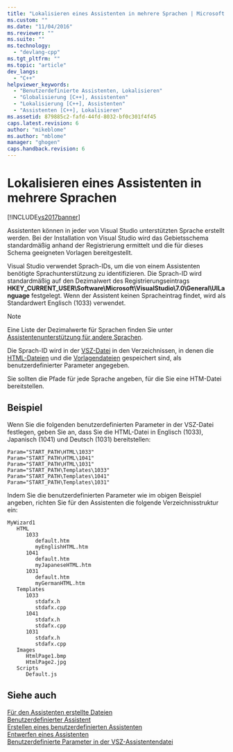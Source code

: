 ```yaml
---
title: "Lokalisieren eines Assistenten in mehrere Sprachen | Microsoft Docs"
ms.custom: ""
ms.date: "11/04/2016"
ms.reviewer: ""
ms.suite: ""
ms.technology: 
  - "devlang-cpp"
ms.tgt_pltfrm: ""
ms.topic: "article"
dev_langs: 
  - "C++"
helpviewer_keywords: 
  - "Benutzerdefinierte Assistenten, Lokalisieren"
  - "Globalisierung [C++], Assistenten"
  - "Lokalisierung [C++], Assistenten"
  - "Assistenten [C++], Lokalisieren"
ms.assetid: 879885c2-fafd-44fd-8032-bf0c301f4f45
caps.latest.revision: 6
author: "mikeblome"
ms.author: "mblome"
manager: "ghogen"
caps.handback.revision: 6
---
```

# Lokalisieren eines Assistenten in mehrere Sprachen
[!INCLUDE[vs2017banner](../assembler/inline/includes/vs2017banner.md)]

Assistenten können in jeder von Visual Studio unterstützten Sprache erstellt werden.  Bei der Installation von Visual Studio wird das Gebietsschema standardmäßig anhand der Registrierung ermittelt und die für dieses Schema geeigneten Vorlagen bereitgestellt.  
  
 Visual Studio verwendet Sprach\-IDs, um die von einem Assistenten benötigte Sprachunterstützung zu identifizieren.  Die Sprach\-ID wird standardmäßig auf den Dezimalwert des Registrierungseintrags **HKEY\_CURRENT\_USER\\Software\\Microsoft\\VisualStudio\\7.0\\General\\UILanguage** festgelegt.  Wenn der Assistent keinen Spracheintrag findet, wird als Standardwert Englisch \(1033\) verwendet.  
  
> [!NOTE]
>  Eine Liste der Dezimalwerte für Sprachen finden Sie unter [Assistentenunterstützung für andere Sprachen](../ide/wizard-support-for-other-languages.md).  
  
 Die Sprach\-ID wird in der [VSZ\-Datei](../Topic/Configuring%20.Vsz%20Files%20to%20Start%20Wizards.md) in den Verzeichnissen, in denen die [HTML\-Dateien](../ide/html-files.md) und die [Vorlagendateien](../ide/template-files.md) gespeichert sind, als benutzerdefinierter Parameter angegeben.  
  
 Sie sollten die Pfade für jede Sprache angeben, für die Sie eine HTM\-Datei bereitstellen.  
  
## Beispiel  
 Wenn Sie die folgenden benutzerdefinierten Parameter in der VSZ\-Datei festlegen, geben Sie an, dass Sie die HTML\-Datei in Englisch \(1033\), Japanisch \(1041\) und Deutsch \(1031\) bereitstellen:  
  
```  
Param="START_PATH\HTML\1033"  
Param="START_PATH\HTML\1041"  
Param="START_PATH\HTML\1031"  
Param="START_PATH\Templates\1033"  
Param="START_PATH\Templates\1041"  
Param="START_PATH\Templates\1031"  
```  
  
 Indem Sie die benutzerdefinierten Parameter wie im obigen Beispiel angeben, richten Sie für den Assistenten die folgende Verzeichnisstruktur ein:  
  
```  
MyWizard1  
   HTML  
      1033  
         default.htm  
         myEnglishHTML.htm  
      1041  
         default.htm  
         myJapaneseHTML.htm  
      1031  
         default.htm  
         myGermanHTML.htm  
   Templates  
      1033  
         stdafx.h  
         stdafx.cpp  
      1041  
         stdafx.h  
         stdafx.cpp  
      1031  
         stdafx.h  
         stdafx.cpp  
   Images  
      HtmlPage1.bmp  
      HtmlPage2.jpg  
   Scripts  
      Default.js  
```  
  
## Siehe auch  
 [Für den Assistenten erstellte Dateien](../ide/files-created-for-your-wizard.md)   
 [Benutzerdefinierter Assistent](../ide/custom-wizard.md)   
 [Erstellen eines benutzerdefinierten Assistenten](../ide/creating-a-custom-wizard.md)   
 [Entwerfen eines Assistenten](../ide/designing-a-wizard.md)   
 [Benutzerdefinierte Parameter in der VSZ\-Assistentendatei](../ide/custom-parameters-in-the-wizard-dot-vsz-file.md)